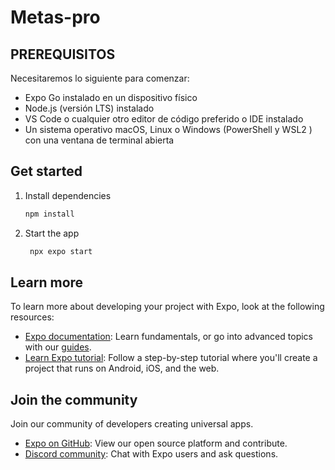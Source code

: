 # Metas-pro

## PREREQUISITOS 

  Necesitaremos lo siguiente para comenzar:

  - Expo Go instalado en un dispositivo físico
  - Node.js (versión LTS) instalado
  - VS Code o cualquier otro editor de código preferido o IDE instalado
  - Un sistema operativo macOS, Linux o Windows (PowerShell y WSL2 ) con una ventana de terminal abierta

## Get started

1. Install dependencies

   ```bash
   npm install
   ```

2. Start the app

   ```bash
    npx expo start
   ```

## Learn more

To learn more about developing your project with Expo, look at the following resources:

- [Expo documentation](https://docs.expo.dev/): Learn fundamentals, or go into advanced topics with our [guides](https://docs.expo.dev/guides).
- [Learn Expo tutorial](https://docs.expo.dev/tutorial/introduction/): Follow a step-by-step tutorial where you'll create a project that runs on Android, iOS, and the web.

## Join the community

Join our community of developers creating universal apps.

- [Expo on GitHub](https://github.com/expo/expo): View our open source platform and contribute.
- [Discord community](https://chat.expo.dev): Chat with Expo users and ask questions.
